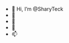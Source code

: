 - 👋 Hi, I’m @SharyTeck
- 👀 
- 🌱 
- 💞️ 
- 📫 

<!---
SharyTeck/SharyTeck is a ✨ special ✨ repository because its `README.md` (this file) appears on your GitHub profile.
You can click the Preview link to take a look at your changes.
--->
